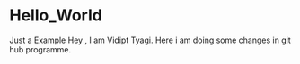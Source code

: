 # Hello_World
Just a Example
Hey , I am Vidipt Tyagi.
Here i am doing some changes in git hub programme.
